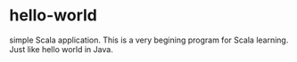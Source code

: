 # hello-world
simple Scala application.
This is a very begining program for Scala learning. Just like hello world in Java.
